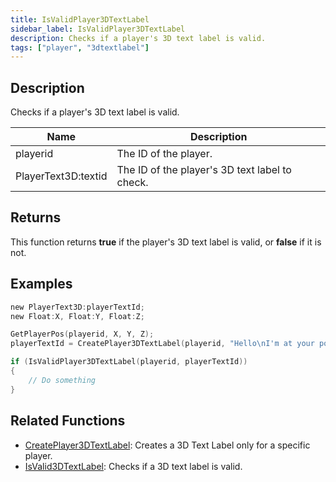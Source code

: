 ```yaml
---
title: IsValidPlayer3DTextLabel
sidebar_label: IsValidPlayer3DTextLabel
description: Checks if a player's 3D text label is valid.
tags: ["player", "3dtextlabel"]
---
```


<VersionWarn version='omp v1.1.0.2612' />

## Description

Checks if a player's 3D text label is valid.

| Name                | Description                                    |
| ------------------- | ---------------------------------------------- |
| playerid            | The ID of the player.                          |
| PlayerText3D:textid | The ID of the player's 3D text label to check. |

## Returns

This function returns **true** if the player's 3D text label is valid, or **false** if it is not.

## Examples

```c
new PlayerText3D:playerTextId;
new Float:X, Float:Y, Float:Z;

GetPlayerPos(playerid, X, Y, Z);
playerTextId = CreatePlayer3DTextLabel(playerid, "Hello\nI'm at your position", 0x008080FF, X, Y, Z, 40.0);

if (IsValidPlayer3DTextLabel(playerid, playerTextId))
{
    // Do something
}
```

## Related Functions

- [CreatePlayer3DTextLabel](CreatePlayer3DTextLabel): Creates a 3D Text Label only for a specific player.
- [IsValid3DTextLabel](IsValid3DTextLabel): Checks if a 3D text label is valid.
